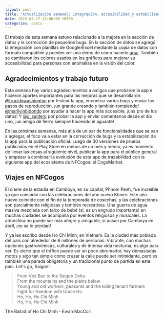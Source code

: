 ```yaml
---
layout: post
title: "Actualización semanal: Integración, accesibilidad y estabilización"
date: 2023-04-17 12:00:00 +0700
categories: posts
---
```


El trabajo de esta semana estuvo relacionado a la mejora en la sección de datos y la corrección de pequeños bugs. En la sección de datos se agregó la integración con planillas de Google/Excel mediante la copia de datos con formato compatible y pueden ver una demo de cómo hacerlo [aquí](https://www.instagram.com/p/Cq7aBVLBi-i/). También se cambiaron los colores usados en los gráficos para mejorar su accesibilidad para personas con anomalías en la visión del color.

## Agradecimientos y trabajo futuro

Esta semana hay varios agradecimientos a amigos que probaron la app e hicieron aportes importantes para las mejoras que se desarrollaron:
[@trucidowashington](https://www.instagram.com/trucidowashington/) por testear la app, encontrar varios bugs y enviar los pasos de reproducción, ¡un grande creando y también rompiendo! [@marilyinbidondo](https://www.instagram.com/marilynbidondo/) por ayudar a hacer la app más accesible, ¡una pro de los datos! Y [@g_santero](https://www.instagram.com/g_santero/) por probar la app y enviar comentarios desde el día uno, ¡un amigo de fierro siempre haciendo el aguante!

En las próximas semanas, más allá de un par de funcionalidades que se van a agregar, el foco va a estar en la corrección de bugs y la estabilización de la app para la publicación oficial. Luego de 30 versiones de prueba publicadas en el Play Store en menos de un mes y medio, ya es momento de llevar las cosas al siguiente nivel, publicar la app para el público general y empezar a combinar la evolución de esta app de trazabilidad con la siguiente app del ecosistema de NFCogos: el CogoMarket.

## Viajes en NFCogos

El cierre de la estadía en Camboya, en su capital, Phnom Penh, fue increíble ya que coincidió con las celebraciones del año nuevo Khmer. Este año nuevo coincide con el fin de la temporada de cosechas, y las celebraciones son parcialmente religiosas y también recreativas. Una guerra de agua masiva mezclada con talco de bebé (sí, es un engrudo importante) en muchas ciudades se acompaña por eventos religiosos y musicales. La atmósfera no puede ser más alegre y amigable, si pasan por Camboya en abril, ¡no se lo pierdan!

Y ya les escribo desde Ho Chi Minh, en Vietnam. Es la ciudad más poblada del país con alrededor de 9 millones de personas. Vibrante, con muchas opciones gastronómicas, culturales y de intensa vida nocturna, es algo para ver. Es cierto que el tráfico puede ser un poco abrumador, hay demasiadas motos y algo tan simple como cruzar la calle puede ser intimidante, pero es también una parada obligatoria y un tradicional punto de partida en este país. Let's go, Saigon!

> From Viet Bac to the Saigon Delta  
> From the mountains and the plains below  
> Young and old workers, peasants and the toiling tenant farmers  
> Fight for freedom with Uncle Ho  
> Ho, Ho, Ho Chi Minh  
> Ho, Ho, Ho Chi Minh

The Ballad of Ho Chi Minh - Ewan MacColl
